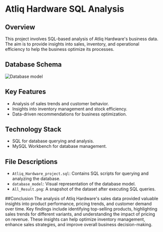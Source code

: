 # Atliq Hardware SQL Analysis

## Overview
This project involves SQL-based analysis of Atliq Hardware's business data. The aim is to provide insights into sales, inventory, and operational efficiency to help the business optimize its processes.

## Database Schema
![Database model](https://github.com/your-username/repo-name/blob/main/schema.png)

## Key Features
- Analysis of sales trends and customer behavior.
- Insights into inventory management and stock efficiency.
- Data-driven recommendations for business optimization.

## Technology Stack
- SQL for database querying and analysis.
- MySQL Workbench for database management.

## File Descriptions
- `Atliq_Hardware_project.sql`: Contains SQL scripts for querying and analyzing the database.
- `database_model`: Visual representation of the database model.
- `All_Result.png`: A snapshot of the dataset after executing SQL queries.

##Conclusion
The analysis of Atliq Hardware's sales data provided valuable insights into product performance, pricing trends, and customer demand over time. Key findings include identifying top-selling products, highlighting sales trends for different variants, and understanding the impact of pricing on revenue. These insights can help optimize inventory management, enhance sales strategies, and improve overall business decision-making.
